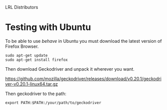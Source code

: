 LRL Distributors

# Testing with Ubuntu  

To be able to use *behave* in Ubuntu you must download the latest version of Firefox Browser. 

``` 
sudo apt-get update
sudo apt-get install firefox
``` 
Then download Geckodriver and unpack it wherever you want.

https://github.com/mozilla/geckodriver/releases/download/v0.20.1/geckodriver-v0.20.1-linux64.tar.gz

Then geckodriver to the path:

```
export PATH:$PATH:/your/path/to/geckodriver
```


